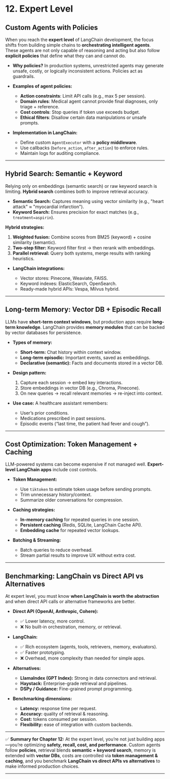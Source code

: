 # 12. Expert Level

## Custom Agents with Policies

When you reach the **expert level** of LangChain development, the focus shifts from building simple chains to **orchestrating intelligent agents**. These agents are not only capable of reasoning and acting but also follow **explicit policies** that define what they can and cannot do.

* **Why policies?**
  In production systems, unrestricted agents may generate unsafe, costly, or logically inconsistent actions. Policies act as guardrails.

* **Examples of agent policies:**

  * **Action constraints**: Limit API calls (e.g., max 5 per session).
  * **Domain rules**: Medical agent cannot provide final diagnoses, only triage + reference.
  * **Cost controls**: Stop queries if token use exceeds budget.
  * **Ethical filters**: Disallow certain data manipulations or unsafe prompts.

* **Implementation in LangChain:**

  * Define custom `AgentExecutor` with a **policy middleware**.
  * Use callbacks (`before_action`, `after_action`) to enforce rules.
  * Maintain logs for auditing compliance.

---

## Hybrid Search: Semantic + Keyword

Relying only on embeddings (semantic search) or raw keyword search is limiting. **Hybrid search** combines both to improve retrieval accuracy.

* **Semantic Search:** Captures meaning using vector similarity (e.g., "heart attack" ≈ "myocardial infarction").
* **Keyword Search:** Ensures precision for exact matches (e.g., `treatment=aspirin`).

**Hybrid strategies:**

1. **Weighted fusion:** Combine scores from BM25 (keyword) + cosine similarity (semantic).
2. **Two-step filter:** Keyword filter first → then rerank with embeddings.
3. **Parallel retrieval:** Query both systems, merge results with ranking heuristics.

* **LangChain integrations:**

  * Vector stores: Pinecone, Weaviate, FAISS.
  * Keyword indexes: ElasticSearch, OpenSearch.
  * Ready-made hybrid APIs: Vespa, Milvus hybrid.

---

## Long-term Memory: Vector DB + Episodic Recall

LLMs have **short-term context windows**, but production apps require **long-term knowledge**.
LangChain provides **memory modules** that can be backed by vector databases for persistence.

* **Types of memory:**

  * **Short-term:** Chat history within context window.
  * **Long-term episodic:** Important events, saved as embeddings.
  * **Declarative (semantic):** Facts and documents stored in a vector DB.

* **Design pattern:**

  1. Capture each session → embed key interactions.
  2. Store embeddings in vector DB (e.g., Chroma, Pinecone).
  3. On new queries → recall relevant memories → re-inject into context.

* **Use case:**
  A healthcare assistant remembers:

  * User’s prior conditions.
  * Medications prescribed in past sessions.
  * Episodic events (“last time, the patient had fever and cough”).

---

## Cost Optimization: Token Management + Caching

LLM-powered systems can become expensive if not managed well. **Expert-level LangChain apps** include cost controls.

* **Token Management:**

  * Use `tiktoken` to estimate token usage before sending prompts.
  * Trim unnecessary history/context.
  * Summarize older conversations for compression.

* **Caching strategies:**

  * **In-memory caching** for repeated queries in one session.
  * **Persistent caching** (Redis, SQLite, LangChain Cache API).
  * **Embedding cache** for repeated vector lookups.

* **Batching & Streaming:**

  * Batch queries to reduce overhead.
  * Stream partial results to improve UX without extra cost.

---

## Benchmarking: LangChain vs Direct API vs Alternatives

At expert level, you must know **when LangChain is worth the abstraction** and when direct API calls or alternative frameworks are better.

* **Direct API (OpenAI, Anthropic, Cohere):**

  * ✅ Lower latency, more control.
  * ❌ No built-in orchestration, memory, or retrieval.

* **LangChain:**

  * ✅ Rich ecosystem (agents, tools, retrievers, memory, evaluators).
  * ✅ Faster prototyping.
  * ❌ Overhead, more complexity than needed for simple apps.

* **Alternatives:**

  * **LlamaIndex (GPT Index):** Strong in data connectors and retrieval.
  * **Haystack:** Enterprise-grade retrieval and pipelines.
  * **DSPy / Guidance:** Fine-grained prompt programming.

* **Benchmarking dimensions:**

  * **Latency:** response time per request.
  * **Accuracy:** quality of retrieval & reasoning.
  * **Cost:** tokens consumed per session.
  * **Flexibility:** ease of integration with custom backends.

---

✅ **Summary for Chapter 12:**
At the expert level, you’re not just building apps—you’re optimizing **safety, recall, cost, and performance**. Custom agents follow **policies**, retrieval blends **semantic + keyword search**, memory is extended with **vector DBs**, costs are controlled via **token management & caching**, and you benchmark **LangChain vs direct APIs vs alternatives** to make informed production choices.

---


